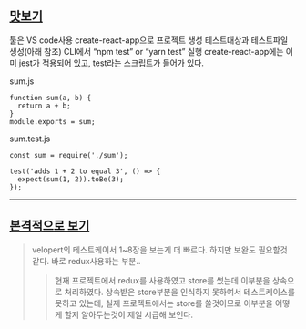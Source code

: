 ## [맛보기](https://wkdtjsgur100.github.io/react=jest/)
툴은 VS code사용
create-react-app으로 프로젝트 생성
테스트대상과 테스트파일 생성(아래 참조)
CLI에서 “npm test” or “yarn test” 실행
create-react-app에는 이미 jest가 적용되어 있고, test라는 스크립트가 들어가 있다.

sum.js
```
function sum(a, b) {
  return a + b;
}
module.exports = sum;
```

sum.test.js
```
const sum = require('./sum');

test('adds 1 + 2 to equal 3', () => {
  expect(sum(1, 2)).toBe(3);
});
```

---

## [본격적으로 보기](https://velog.io/@velopert/react-testing)
> velopert의 테스트케이서 1~8장을 보는게 더 빠르다. 하지만 보완도 필요할것 같다. 바로 redux사용하는 부분..
>> 현재 프로젝트에서 redux를 사용하였고 store를 썼는데 이부분을 상속으로 처리하였다. 상속받은 store부분을 인식하지 못하여서 테스트케이스를 못하고 있는데, 실제 프로젝트에서는 store를 쓸것이므로 이부분을 어떻게 할지 알아두는것이 제일 시급해 보인다.
